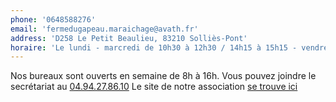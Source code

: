 ```yaml
---
phone: '0648588276'
email: 'fermedugapeau.maraichage@avath.fr'
address: 'D258 Le Petit Beaulieu, 83210 Solliès-Pont'
horaire: 'Le lundi - marcredi de 10h30 à 12h30 / 14h15 à 15h15 - vendredi de 9h à 10h30'
---
```


Nos bureaux sont ouverts en semaine de 8h à 16h.
Vous pouvez joindre le secrétariat au [04.94.27.86.10](tel:+33494278610)
Le site de notre association [se trouve ici](https://www.avath-ermitage.fr/)
